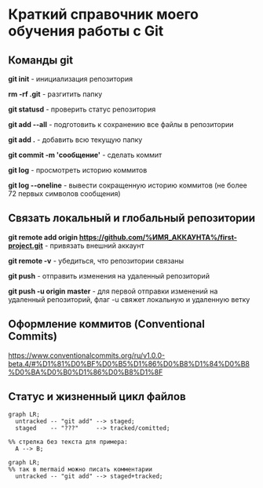# Краткий справочник моего обучения работы с Git

## Команды git
**git init**      - инициализация репозитория

**rm -rf .git**   - разгитить папку

**git statusd**   - проверить статус репозитория

**git add --all** - подготовить к сохранению все файлы в репозитории

**git add .**     - добавить всю текущую папку

**git commit -m 'сообщение'** - сделать коммит

**git log**       - просмотреть историю коммитов

**git log --oneline** - вывести сокращенную историю коммитов (не более 72 первых символов сообщения)

## Связать локальный и глобальный репозитории
**git remote add origin https://github.com/%ИМЯ_АККАУНТА%/first-project.git** - привязать внешний аккаунт

**git remote -v** - убедиться, что репозитории связаны

**git push** - отправить изменения на удаленный репозиторий

**git push -u origin master** - для первой отправки изменений на удаленный репозиторий, флаг -u свяжет локальную и удаленную ветку

## Оформление коммитов (Conventional Commits)
https://www.conventionalcommits.org/ru/v1.0.0-beta.4/#%D1%81%D0%BF%D0%B5%D1%86%D0%B8%D1%84%D0%B8%D0%BA%D0%B0%D1%86%D0%B8%D1%8F


## Статус и жизненный цикл файлов

```mermaid
graph LR;
  untracked -- "git add" --> staged;
  staged    -- "???"     --> tracked/comitted;

%% стрелка без текста для примера: 
  A --> B;
``` 

```mermaid
graph LR;
%% так в mermaid можно писать комментарии
  untracked -- "git add" --> staged+tracked;
``` 
